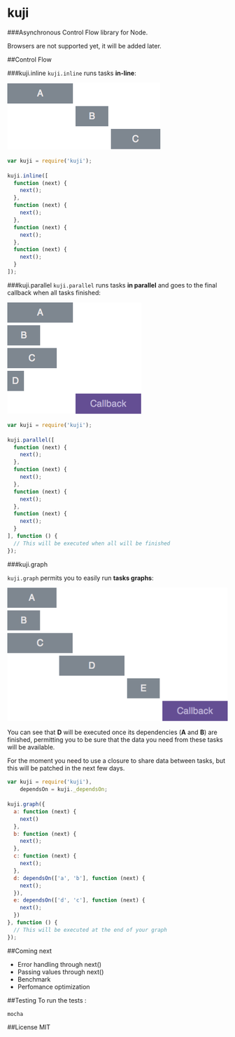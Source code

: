 kuji
====

###Asynchronous Control Flow library for Node.

Browsers are not supported yet, it will be added later.

##Control Flow

###kuji.inline
`kuji.inline` runs tasks **in-line**:

![Inline Timeline Example](img/inline.png?raw=true "Inline Timeline Example")

``` javascript
var kuji = require('kuji');

kuji.inline([
  function (next) {
    next();
  },
  function (next) {
    next();
  },
  function (next) {
    next();
  },
  function (next) {
    next();
  }
]);

```

###kuji.parallel
`kuji.parallel` runs tasks **in parallel** and goes to the final callback when all tasks finished:

![Parallel Timeline Example](img/parallel.png?raw=true "Parallel Timeline Example")

``` javascript
var kuji = require('kuji');

kuji.parallel([
  function (next) {
    next();
  },
  function (next) {
    next();
  },
  function (next) {
    next();
  },
  function (next) {
    next();
  }
], function () {
  // This will be executed when all will be finished
});
```

###kuji.graph

`kuji.graph` permits you to easily run __tasks graphs__:

![Graph Timeline Example](img/graph.png?raw=true "Graph Timeline Example")

You can see that __D__ will be executed once its dependencies (__A__ and __B__) are finished, permitting you to be sure that the data you need from these tasks will be available.

For the moment you need to use a closure to share data between tasks, but this will be patched in the next few days.

``` javascript
var kuji = require('kuji'),
    dependsOn = kuji._dependsOn;

kuji.graph({
  a: function (next) {
    next()
  },
  b: function (next) {
    next();
  },
  c: function (next) {  
    next();
  },
  d: dependsOn(['a', 'b'], function (next) {
    next();
  }),
  e: dependsOn(['d', 'c'], function (next) {
    next();
  })
}, function () {
  // This will be executed at the end of your graph
});

```

##Coming next
- Error handling through next()
- Passing values through next()
- Benchmark
- Perfomance optimization

##Testing
To run the tests :
```
mocha
```

##License
MIT
